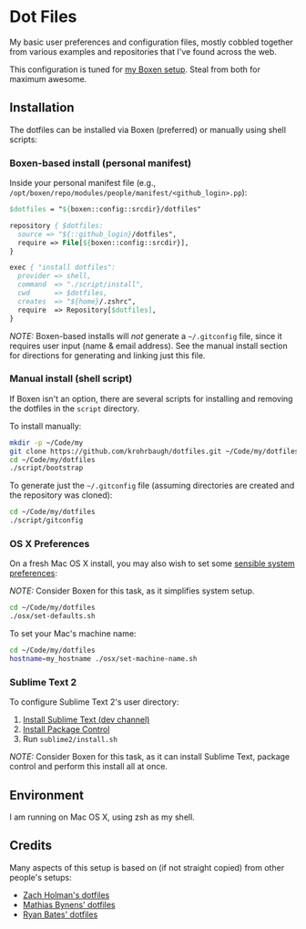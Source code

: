# Dot Files 
My basic user preferences and configuration files, mostly cobbled together from
various examples and repositories that I've found across the web.

This configuration is tuned for [my Boxen setup][my-boxen]. Steal from both for maximum awesome.

## Installation
The dotfiles can be installed via Boxen (preferred) or manually using shell scripts:

### Boxen-based install (personal manifest)
Inside your personal manifest file (e.g., `/opt/boxen/repo/modules/people/manifest/<github_login>.pp`):

```pp
$dotfiles = "${boxen::config::srcdir}/dotfiles"

repository { $dotfiles:
  source => "${::github_login}/dotfiles",
  require => File[${boxen::config::srcdir}],
}

exec { "install dotfiles":
  provider => shell,
  command  => "./script/install",
  cwd      => $dotfiles,
  creates  => "${home}/.zshrc",
  require  => Repository[$dotfiles],
}
```

_NOTE:_ Boxen-based installs will _not_ generate a `~/.gitconfig` file, since it requires user input (name & email address). See the manual install section for directions for generating and linking just this file.

### Manual install (shell script)
If Boxen isn't an option, there are several scripts for installing and removing the dotfiles in the `script` directory.

To install manually:

```sh
mkdir -p ~/Code/my
git clone https://github.com/krohrbaugh/dotfiles.git ~/Code/my/dotfiles
cd ~/Code/my/dotfiles
./script/bootstrap
```

To generate just the `~/.gitconfig` file (assuming directories are created and the repository was cloned):

```sh
cd ~/Code/my/dotfiles
./script/gitconfig
```

### OS X Preferences
On a fresh Mac OS X install, you may also wish to set some 
[sensible system preferences][0]:

_NOTE:_ Consider Boxen for this task, as it simplifies system setup.

```sh
cd ~/Code/my/dotfiles
./osx/set-defaults.sh
```

To set your Mac's machine name:

```sh
cd ~/Code/my/dotfiles
hostname=my_hostname ./osx/set-machine-name.sh
```

### Sublime Text 2
To configure Sublime Text 2's user directory:

1. [Install Sublime Text (dev channel)][2]
1. [Install Package Control][3]
1. Run `sublime2/install.sh`

_NOTE:_ Consider Boxen for this task, as it can install Sublime Text, package control and perform this install all at once.

## Environment
I am running on Mac OS X, using zsh as my shell.

## Credits
Many aspects of this setup is based on (if not straight copied) from other people's setups:

 - [Zach Holman's dotfiles][4]
 - [Mathias Bynens' dotfiles][0]
 - [Ryan Bates' dotfiles][1]

[0]: https://github.com/mathiasbynens/dotfiles
[1]: https://github.com/ryanb/dotfiles/
[2]: http://www.sublimetext.com/dev
[3]: http://wbond.net/sublime_packages/package_control/installation
[4]: https://github.com/holman/dotfiles/
[my-boxen]: https://github.com/krohrbaugh/my-boxen
